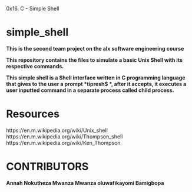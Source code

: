 0x16. C - Simple Shell
# simple_shell
<p> </p>
<strong>This is the second team project on the alx software engineering course</strong>

<p><strong>This repository contains the files to simulate a basic Unix Shell with its respective commands.

This simple shell is a Shell interface written in C programming language that gives to the user a prompt *tipresh$ *, after it accepts, it executes a user inputted command in a separate process called child process.</strong></p>
<p><h1>Resources</h1><p>
https://en.m.wikipedia.org/wiki/Unix_shell
https://en.m.wikipedia.org/wiki/Thompson_shell
https://en.m.wikipedia.org/wiki/Ken_Thompson


<h1>CONTRIBUTORS</h1>
<strong>
         Annah Nokutheza Mwanza Mwanza 
         oluwafikayomi Bamigbopa </strong>
